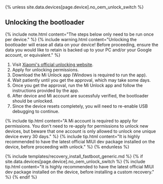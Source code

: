 {% unless site.data.devices[page.device].no_oem_unlock_switch %}
## Unlocking the bootloader

{% include note.html content="The steps below only need to be run once per device." %}
{% include warning.html content="Unlocking the bootloader will erase all data on your device!
Before proceeding, ensure the data you would like to retain is backed up to your PC and/or your Google account, or equivalent." %}

1. Visit [Xiaomi's official unlocking website](http://en.miui.com/unlock/).
2. Apply for unlocking permissions.
3. Download the Mi Unlock app (Windows is required to run the app).
4. Wait patiently until you get the approval, which may take some days.
5. Once you get the approval, run the Mi Unlock app and follow the instructions provided by the app.
6. After device and Mi account are sucessfuly verified, the bootloader should be unlocked.
7. Since the device resets completely, you will need to re-enable USB debugging to continue.

{% include tip.html content="A Mi account is required to apply for permissions. You don't need to re-apply for permissions to unlock new devices,
but beware that one account is only allowed to unlock one unique device every 30 days." %}
{% include tip.html content="It is highly recommended to have the latest official MIUI dev package installed on the device, before proceeding with unlock." %}
{% endunless %}

{% include templates/recovery_install_fastboot_generic.md %}
{% if site.data.devices[page.device].no_oem_unlock_switch %}
{% include tip.html content="It is highly recommended to have the latest official MIUI dev package installed on the device, before installing a custom recovery." %}
{% endif %}
